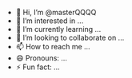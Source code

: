 - 👋 Hi, I’m @masterQQQQ
- 👀 I’m interested in ...
- 🌱 I’m currently learning ...
- 💞️ I’m looking to collaborate on ...
- 📫 How to reach me ...
- 😄 Pronouns: ...
- ⚡ Fun fact: ...

<!---
masterQQQQ/masterQQQQ is a ✨ special ✨ repository because its `README.md` (this file) appears on your GitHub profile.
You can click the Preview link to take a look at your changes.
--->

